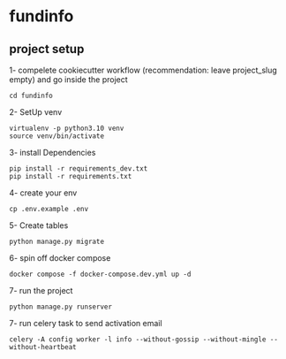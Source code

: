 # fundinfo

## project setup

1- compelete cookiecutter workflow (recommendation: leave project_slug empty) and go inside the project
```
cd fundinfo
```

2- SetUp venv
```
virtualenv -p python3.10 venv
source venv/bin/activate
```

3- install Dependencies
```
pip install -r requirements_dev.txt
pip install -r requirements.txt
```

4- create your env
```
cp .env.example .env
```

5- Create tables
```
python manage.py migrate
```

6- spin off docker compose
```
docker compose -f docker-compose.dev.yml up -d
```

7- run the project
```
python manage.py runserver
```

7- run celery task to send activation email
```
celery -A config worker -l info --without-gossip --without-mingle --without-heartbeat
```